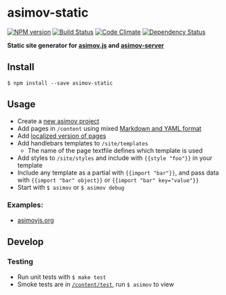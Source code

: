 asimov-static
================

[![NPM version](https://badge.fury.io/js/asimov-static.png)](http://badge.fury.io/js/asimov-static) [![Build Status](https://travis-ci.org/adamrenklint/asimov-static.png?branch=master)](https://travis-ci.org/adamrenklint/asimov-static) [![Code Climate](https://codeclimate.com/github/adamrenklint/asimov-static.png)](https://codeclimate.com/github/adamrenklint/asimov-static) [![Dependency Status](https://david-dm.org/adamrenklint/asimov-static.png?theme=shields.io)](https://david-dm.org/adamrenklint/asimov-static)

**Static site generator for [asimov.js](http://github.com/adamrenklint/asimov) and [asimov-server](http://github.com/adamrenklint/asimov-server)**

## Install

```
$ npm install --save asimov-static
```

## Usage

- Create a [new asimov project](https://github.com/adamrenklint/asimov.js#create-a-new-project)
- Add pages in ```/content``` using mixed [Markdown and YAML format](https://github.com/adamrenklint/asimov-static/blob/master/content/home.txt)
- Add [localized version of pages](https://github.com/adamrenklint/asimov-static/blob/master/content/home.de.txt)
- Add handlebars templates to ```/site/templates```
  - The name of the page textfile defines which template is used
- Add styles to ```/site/styles``` and include with ```{{style "foo"}}``` in your template
- Include any template as a partial with ```{{import "bar"}}```, and pass data with ```{{import "bar" object}}``` or ```{{import "bar" key="value"}}```
- Start with ```$ asimov``` or ```$ asimov debug```

### Examples:

- [asimovjs.org](https://github.com/adamrenklint/asimovjs.org)

## Develop

### Testing

- Run unit tests with ```$ make test```
- Smoke tests are in [```/content/test```](https://github.com/adamrenklint/asimov-static/tree/master/content/test), run ```$ asimov``` to view
